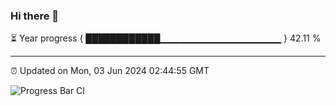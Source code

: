### Hi there 👋

⏳ Year progress { ████████████▁▁▁▁▁▁▁▁▁▁▁▁▁▁▁▁▁▁ } 42.11 %

---

⏰ Updated on Mon, 03 Jun 2024 02:44:55 GMT

![Progress Bar CI](https://github.com/IshwaranRudhara/GIT-ACTION/workflows/Progress%20Bar%20CI/badge.svg)
